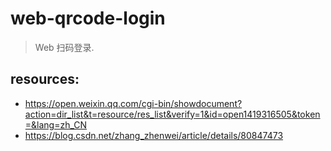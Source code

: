 # web-qrcode-login
> Web 扫码登录.

## resources:
- https://open.weixin.qq.com/cgi-bin/showdocument?action=dir_list&t=resource/res_list&verify=1&id=open1419316505&token=&lang=zh_CN
- https://blog.csdn.net/zhang_zhenwei/article/details/80847473